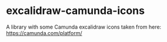 # excalidraw-camunda-icons
A library with some Camunda excalidraw icons taken from here: https://camunda.com/platform/
